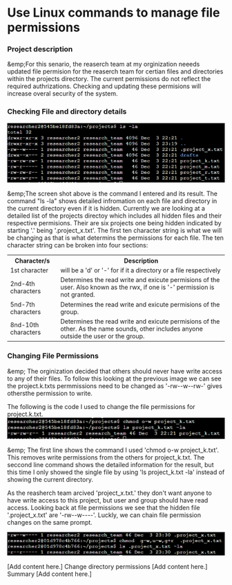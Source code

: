 <h1>Use Linux commands to manage file permissions</h1>
<h3>Project description</h3>
&emp;For this senario, the reaserch team at my orginization neeeds updated file permision for the reaserch team for certian files and directories within the projects directory. The current permissions do not reflect the required authrizations. Checking and updating these permisions will increase overal security of the system.

<h3>Checking File and directory details</h3>
<img src="https://github.com/BradRoff/write-up/blob/d0f969f64097b5339e301c24a5732c6055d39e88/coursera/Google%20Cybersecurity%20Professional%20Certificate/Tools%20of%20the%20Trade%3A%20Linux%20and%20SQL/activities/manage%20file%20permissions/img/1.png">
<p>
&emp;The screen shot above is the command I entered and its result. The command "ls -la" shows detailed infromation on each file and directory in the current directory even if it is hidden. Currently we are looking at a detailed list of the projects directoy which includes all hidden files and their respective permisions. Their are six projects one being hidden indicated by starting '.' being '.project_x.txt'. The first ten character string is what we will be changing as that is what determins the permissions for each file. The ten character string can be broken into four sections:
<table>
 <tr>
    <th>Character/s</th>
    <th>Description</th>
    
  </tr>
  <tr>
    <td>1st character</td>
    <td>will be a 'd' or '-' for if it a directory or a file respectively</td>
  </tr>
  <tr>
    <td>2nd-4th characters</td>
    <td>Determines the read write and exicute permisions of the user. Also known as the rwx, if one is '-' permission is not granted.</td>
  </tr>
  <tr>
    <td>5nd-7th characters</td>
    <td>Determines the read write and exicute permisions of the group. </td>
  </tr>
  <tr>
    <td>8nd-10th characters</td>
    <td>Determines the read write and exicute permisions of the other. As the name sounds, other includes anyone outside the user or the group. </td>
  </tr>
</table>
</p>
<h3>Changing File Permissions</h3>
</p>&emp;
The orginization decided that others should never have write access to any of their files. To follow this looking at the previous image we can see the project.k.txts permmissions need to be changed as '-rw--w--rw-' gives othersthe permission to write. 
</p>
The following is the code I used to change the file permissions for project.k.txt.
<img src ="https://github.com/BradRoff/write-up/blob/697d218242410127417cc50d5b8a9001e93c4801/coursera/Google%20Cybersecurity%20Professional%20Certificate/Tools%20of%20the%20Trade%3A%20Linux%20and%20SQL/activities/manage%20file%20permissions/img/2.png">
<p>&emp;
The first line shows the command I used 'chmod o-w project_k.txt'. This removes write permissions from the others for project_k.txt. The seccond line command shows the detailed information for the result, but this time I only showed the single file by using 'ls project_k.txt -la' instead of showing the current directory.</p>
<p>As the reasherch team arcived 'project_x.txt.' they don't want anyone to have write access to this project, but user and group should have read access. Looking back at file permissions we see that the hidden file '.project_x.txt' are '-rw--w----'. Luckly, we can chain file permission changes on the same prompt. </p>
<img src = "https://github.com/BradRoff/write-up/blob/27f2dd28d2e81340361b30918fe50ed96d958193/coursera/Google%20Cybersecurity%20Professional%20Certificate/Tools%20of%20the%20Trade%3A%20Linux%20and%20SQL/activities/manage%20file%20permissions/img/3.png">

[Add content here.]
Change directory permissions
[Add content here.]
Summary
[Add content here.]
